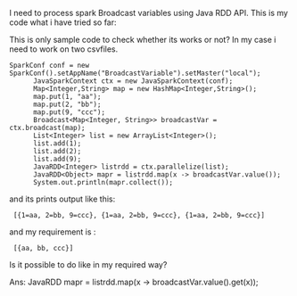 I need to process spark Broadcast variables using Java RDD API. This is my code what i have tried so far:

This is only sample code to check whether its works or not? In my case i need to work on two csvfiles.



    SparkConf conf = new SparkConf().setAppName("BroadcastVariable").setMaster("local");
          JavaSparkContext ctx = new JavaSparkContext(conf);
          Map<Integer,String> map = new HashMap<Integer,String>();
          map.put(1, "aa");
          map.put(2, "bb");
          map.put(9, "ccc");
          Broadcast<Map<Integer, String>> broadcastVar = ctx.broadcast(map);
          List<Integer> list = new ArrayList<Integer>();
          list.add(1);
          list.add(2);
          list.add(9);
          JavaRDD<Integer> listrdd = ctx.parallelize(list);
          JavaRDD<Object> mapr = listrdd.map(x -> broadcastVar.value());
          System.out.println(mapr.collect());
and its prints output like this:

     [{1=aa, 2=bb, 9=ccc}, {1=aa, 2=bb, 9=ccc}, {1=aa, 2=bb, 9=ccc}]

and my requirement is :

     [{aa, bb, ccc}]

Is it possible to do like in my required way?

Ans:
       JavaRDD<Object> mapr = listrdd.map(x -> broadcastVar.value().get(x));

